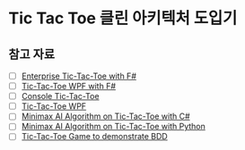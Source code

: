 # Tic Tac Toe 클린 아키텍처 도입기

## 참고 자료
- [ ] [Enterprise Tic-Tac-Toe with F#](https://fsharpforfunandprofit.com/posts/enterprise-tic-tac-toe/)
- [ ] [Tic-Tac-Toe WPF with F#](https://github.com/battermann/TicTacToe)
- [ ] [Console Tic-Tac-Toe](https://github.com/ZacharyPatten/dotnet-console-games/blob/main/Projects/Tic%20Tac%20Toe/Program.cs)
- [ ] [Tic-Tac-Toe WPF](https://github.com/gfoidl/TicTacToe)
- [ ] [Minimax AI Algorithm on Tic-Tac-Toe with C#](https://github.com/blaz-cerpnjak/tictactoe-minimax)
- [ ] [Minimax AI Algorithm on Tic-Tac-Toe with Python](https://github.com/Cledersonbc/tic-tac-toe-minimax)
- [ ] [Tic-Tac-Toe Game to demonstrate BDD](https://github.com/elbandit/Tic-Tac-Toe)
